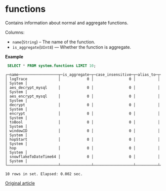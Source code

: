 # functions

Contains information about normal and aggregate functions.

Columns:

-   `name`(`String`) – The name of the function.
-   `is_aggregate`(`UInt8`) — Whether the function is aggregate.

**Example**

```sql
 SELECT * FROM system.functions LIMIT 10;
```

```text
┌─name──────────────────┬─is_aggregate─┬─case_insensitive─┬─alias_to─┬─create_query─┬─origin─┐
│ logTrace              │            0 │                0 │          │              │ System │
│ aes_decrypt_mysql     │            0 │                0 │          │              │ System │
│ aes_encrypt_mysql     │            0 │                0 │          │              │ System │
│ decrypt               │            0 │                0 │          │              │ System │
│ encrypt               │            0 │                0 │          │              │ System │
│ toBool                │            0 │                0 │          │              │ System │
│ windowID              │            0 │                0 │          │              │ System │
│ hopStart              │            0 │                0 │          │              │ System │
│ hop                   │            0 │                0 │          │              │ System │
│ snowflakeToDateTime64 │            0 │                0 │          │              │ System │
└───────────────────────┴──────────────┴──────────────────┴──────────┴──────────────┴────────┘

10 rows in set. Elapsed: 0.002 sec.
```

[Original article](https://clickhouse.com/docs/en/operations/system-tables/functions) <!--hide-->
